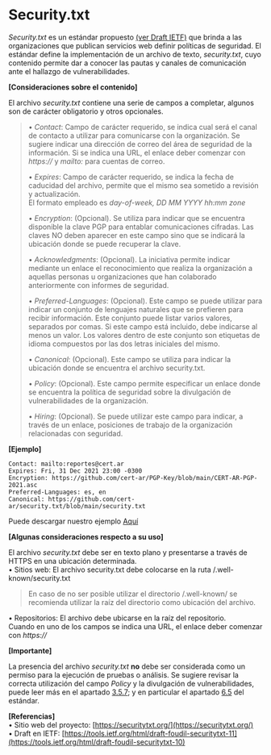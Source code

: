 # Security.txt
*Security.txt* es un estándar propuesto [(ver Draft IETF)](https://tools.ietf.org/html/draft-foudil-securitytxt-11) que brinda a las organizaciones que publican servicios web definir políticas de seguridad. El estándar define la implementación de un archivo de texto, *security.txt*, cuyo contenido permite dar a conocer las pautas y canales de comunicación ante el hallazgo de vulnerabilidades.  
  
  
**[Consideraciones sobre el contenido]**  
  
El archivo *security.txt* contiene una serie de campos a completar, algunos son de carácter obligatorio y otros opcionales.
> • *Contact*:  Campo de carácter requerido, se indica cual será el canal de contacto a utilizar para comunicarse con la organización. Se sugiere indicar una dirección de correo del área de seguridad de la información. Si se indica una URL, el enlace deber comenzar con *https://* y *mailto:* para cuentas de correo.  
> 
> • *Expires*:  Campo de carácter requerido, se indica la fecha de caducidad del archivo, permite que el mismo sea sometido a revisión y actualización.  
> El formato empleado es *day-of-week, DD MM YYYY hh:mm zone*  
> 
> • *Encryption*: (Opcional). Se utiliza para indicar que se encuentra disponible la clave PGP para entablar comunicaciones cifradas. Las claves NO deben aparecer en este campo sino que se indicará la ubicación donde se puede recuperar la clave.  
> 
> •	*Acknowledgments*: (Opcional). La iniciativa permite indicar mediante un enlace el reconocimiento que realiza la organización a aquellas personas u organizaciones que han colaborado anteriormente con informes de seguridad.  
> 
> •	*Preferred-Languages*: (Opcional). Este campo se puede utilizar para indicar un conjunto de lenguajes naturales que se prefieren para recibir información. Este conjunto puede listar varios valores, separados por comas. Si este campo está incluido, debe indicarse al menos un valor. Los valores dentro de este conjunto son etiquetas de idioma compuestos por las dos letras iniciales del mismo.  
> 
> • *Canonical*: (Opcional). Este campo se utiliza para indicar la ubicación donde se encuentra el archivo security.txt.  
> 
> •	*Policy*: (Opcional). Este campo permite especificar un enlace donde se encuentra la política de seguridad sobre la divulgación de vulnerabilidades de la organización.  
> 
> •	*Hiring*: (Opcional). Se puede utilizar este campo para indicar, a través de un enlace, posiciones de trabajo de la organización relacionadas con seguridad.  
  
  
**[Ejemplo]**
  
```
Contact: mailto:reportes@cert.ar
Expires: Fri, 31 Dec 2021 23:00 -0300
Encryption: https://github.com/cert-ar/PGP-Key/blob/main/CERT-AR-PGP-2021.asc
Preferred-Languages: es, en
Canonical: https://github.com/cert-ar/security.txt/blob/main/security.txt
```
Puede descargar nuestro ejemplo [Aquí](https://github.com/cert-ar/security.txt/blob/main/security.txt)
  
  

**[Algunas consideraciones respecto a su uso]**  

El archivo *security.txt* debe ser en texto plano y presentarse a través de HTTPS en una ubicación determinada.  
•	Sitios web: El archivo security.txt debe colocarse en la ruta /.well-known/security.txt
> En caso de no ser posible utilizar el directorio /.well-known/ se recomienda utilizar la raíz del directorio como ubicación del archivo.  
> 
•	Repositorios: El archivo debe ubicarse en la raíz del repositorio.  
Cuando en uno de los campos se indica una URL, el enlace deber comenzar con *https://*  
  
  
**[Importante]**

La presencia del archivo *security.txt* **no** debe ser considerada como un permiso para la ejecución de pruebas o análisis.
Se sugiere revisar la correcta utilización del campo *Policy* y la divulgación de vulnerabilidades, puede leer más en el apartado [3.5.7](https://tools.ietf.org/html/draft-foudil-securitytxt-11#section-3.5.7); y en particular el apartado [6.5](https://tools.ietf.org/html/draft-foudil-securitytxt-11#section-6.5) del estándar.



**[Referencias]**  
• Sitio web del proyecto:  [https://securitytxt.org/](https://securitytxt.org/)  
• Draft en IETF:  [https://tools.ietf.org/html/draft-foudil-securitytxt-11](https://tools.ietf.org/html/draft-foudil-securitytxt-10)
